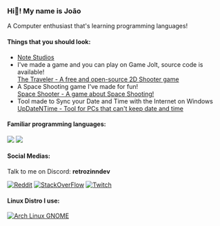 ### Hi👋! My name is João
A Computer enthusiast that's learning programming languages!

<!-- <a href="https://docs.github.com/articles/why-are-my-contributions-not-showing-up-on-my-profile">
<img src="https://github-readme-stats.vercel.app/api?username=retrozinndev&theme=blue-green"></a>
<br> -->

#### Things that you should look:
 - [Note Studios](https://github.com/notestudios)
 - I've made a game and you can play on Game Jolt, source code is available! <br>
  [The Traveler - A free and open-source 2D Shooter game](https://github.com/notestudios/TheTraveler)
 - A Space Shooting game I've made for fun! <br>
  [Space Shooter - A game about Space Shooting!](https://github.com/retrozinndev/SpaceShooter)
 - Tool made to Sync your Date and Time with the Internet on Windows <br>
  [UpDateNTime - Tool for PCs that can't keep date and time](https://github.com/retrozinndev/UpDateNTime)


#### Familiar programming languages:
<a href="https://openjdk.org/">
<img src="https://img.shields.io/badge/Java-ED8B00?style=for-the-badge&logo=openjdk&logoColor=white"></a>
<a href="https://learn.microsoft.com/dotnet/csharp/">
<img src="https://img.shields.io/badge/C%23-239120?style=for-the-badge&logo=c-sharp&logoColor=white"></a><br>


#### Social Medias:
Talk to me on Discord: **retrozinndev**

<a href="https://www.reddit.com/user/Much_Clue7037">
 <img src="https://img.shields.io/badge/Reddit-FF4500?style=for-the-badge&logo=reddit&logoColor=white" alt="Reddit"></a>
<a href="https://stackoverflow.com/users/22116293/retrozinndev">
<img src="https://img.shields.io/badge/Stack_Overflow-FE7A16?style=for-the-badge&logo=stack-overflow&logoColor=white" alt="StackOverFlow"></a>
<a href="https://www.twitch.tv/retrozinndev">
 <img src="https://img.shields.io/badge/Twitch-9146FF?style=for-the-badge&logo=twitch&logoColor=white" alt="Twitch"></a>

#### Linux Distro I use:
<a href="https://archlinux.org/"> <img src="https://img.shields.io/badge/Arch_Linux-1793D1?style=for-the-badge&logo=arch-linux&logoColor=white" alt="Arch Linux GNOME"></a>

<!--
**retrozinndev/retrozinndev** is a ✨ _special_ ✨ repository because its `README.md` (this file) appears on your GitHub profile.
Here are some ideas to get you started:
- 🔭 I’m currently working on ...
- 🌱 I’m currently learning ...
- 👯 I’m looking to collaborate on ...
- 🤔 I’m looking for help with ...
- 💬 Ask me about ...
- 📫 How to reach me: ...
- 😄 Pronouns: ...
- ⚡ Fun fact: ...
-->

